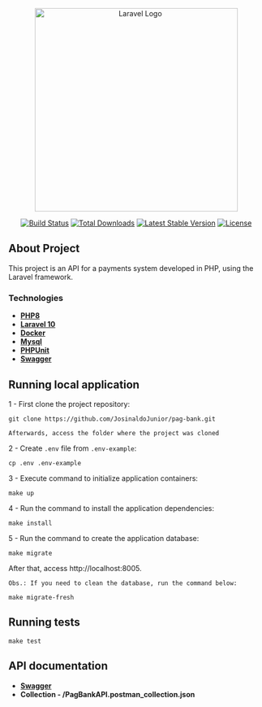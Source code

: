 <p align="center"><a href="https://laravel.com" target="_blank"><img src="https://raw.githubusercontent.com/laravel/art/master/logo-lockup/5%20SVG/2%20CMYK/1%20Full%20Color/laravel-logolockup-cmyk-red.svg" width="400" alt="Laravel Logo"></a></p>

<p align="center">
<a href="https://github.com/laravel/framework/actions"><img src="https://github.com/laravel/framework/workflows/tests/badge.svg" alt="Build Status"></a>
<a href="https://packagist.org/packages/laravel/framework"><img src="https://img.shields.io/packagist/dt/laravel/framework" alt="Total Downloads"></a>
<a href="https://packagist.org/packages/laravel/framework"><img src="https://img.shields.io/packagist/v/laravel/framework" alt="Latest Stable Version"></a>
<a href="https://packagist.org/packages/laravel/framework"><img src="https://img.shields.io/packagist/l/laravel/framework" alt="License"></a>
</p>

## About Project

This project is an API for a payments system developed in PHP, using the Laravel framework.

### Technologies

- **[PHP8](https://vehikl.com/)**
- **[Laravel 10](https://laravel.com/docs/10.x)**
- **[Docker](https://docs.docker.com/guides/)**
- **[Mysql](https://www.mysql.com/)**
- **[PHPUnit](https://phpunit.de/index.html)**
- **[Swagger](https://swagger.io/docs/)**

## Running local application

1 - First clone the project repository:
```
git clone https://github.com/JosinaldoJunior/pag-bank.git
```
`Afterwards, access the folder where the project was cloned`

2 - Create `.env` file from `.env-example`:
```
cp .env .env-example
```

3 - Execute command to initialize application containers:
```
make up
```

4 - Run the command to install the application dependencies:
```
make install
```

5 - Run the command to create the application database:
```
make migrate
```

After that, access http://localhost:8005.

`Obs.: If you need to clean the database, run the command below:`
```
make migrate-fresh
```

## Running tests

```
make test
```

## API documentation

- **[Swagger](http://localhost:8005/api/documentation)**
- **Collection - /PagBankAPI.postman_collection.json**

